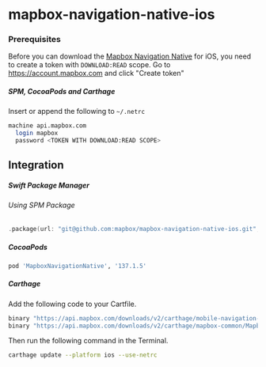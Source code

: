 # mapbox-navigation-native-ios

### Prerequisites

Before you can download the [Mapbox Navigation Native](https://github.com/mapbox/mapbox-navigation-native) for iOS, you need to create a token with `DOWNLOAD:READ` scope.
Go to https://account.mapbox.com and click "Create token"

##### SPM, CocoaPods and Carthage
Insert or append the following to `~/.netrc`

```bash
machine api.mapbox.com
  login mapbox
  password <TOKEN WITH DOWNLOAD:READ SCOPE>
```

## Integration

##### Swift Package Manager

###### Using SPM Package

```swift
.package(url: "git@github.com:mapbox/mapbox-navigation-native-ios.git", from: "137.1.5"),
```

##### CocoaPods

```ruby
pod 'MapboxNavigationNative', '137.1.5'
```

##### Carthage

Add the following code to your Cartfile.

```bash
binary "https://api.mapbox.com/downloads/v2/carthage/mobile-navigation-native/MapboxNavigationNative.json" == 137.1.5
binary "https://api.mapbox.com/downloads/v2/carthage/mapbox-common/MapboxCommon-ios.json" == 23.6.0
```

Then run the following command in the Terminal.
```bash
carthage update --platform ios --use-netrc
```
